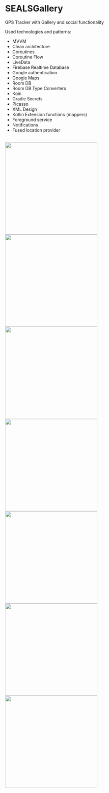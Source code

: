 # SEALSGallery
GPS Tracker with Gallery and social functionality

Used technologies and patterns:
- MVVM
- Clean architecture
- Coroutines
- Coroutine Flow
- LiveData
- Firebase Realtime Database
- Google authentication
- Google Maps
- Room DB
- Room DB Type Converters
- Koin
- Gradle Secrets
- Picasso
- XML Design
- Kotlin Extension functions (mappers)
- Foreground service
- Notifications
- Fused location provider
<br>
<img src="https://github.com/palevominimale/SEALSGallery/blob/master/screen (8).jpg" width=300> <img src="https://github.com/palevominimale/SEALSGallery/blob/master/screen (7).jpg" width=300> <img src="https://github.com/palevominimale/SEALSGallery/blob/master/screen (6).jpg" width=300> <img src="https://github.com/palevominimale/SEALSGallery/blob/master/screen (4).jpg" width=300> <img src="https://github.com/palevominimale/SEALSGallery/blob/master/screen (1).jpg" width=300> <img src="https://github.com/palevominimale/SEALSGallery/blob/master/screen (2).jpg" width=300> <img src="https://github.com/palevominimale/SEALSGallery/blob/master/screen (3).jpg" width=300>
